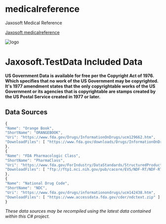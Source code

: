 # medicalreference

Jaxosoft Medical Reference

[Jaxosoft medicalreference](https://jasoncable.github.io/medicalreference)

![logo](https://jasoncable.github.io/medicalreference/assets/logo.svg)

# Jaxosoft.TestData Included Data

__US Government Data is available for free per the Copyright Act of 1976.  Which specifies that no work of the US Government may be copyrighted.  It's 1977 amendment states that the only copyrightable works of the US Government or its agencies that is copyrightable are stamps created by the US Postal Service created in 1977 or later.__

## Data Sources

````javascript
{
"Name": "Orange Book",
"ShortName": "ORANGEBOOK",
"Uri": "https://www.fda.gov/Drugs/InformationOnDrugs/ucm129662.htm",
"DownloadFiles": [ "https://www.fda.gov/downloads/Drugs/InformationOnDrugs/UCM163762.zip" ]
},
{
"Name": "FDA Pharmacologic Class",
"ShortName": "PharmaClass",
"Uri": "https://www.fda.gov/ForIndustry/DataStandards/StructuredProductLabeling/ucm162549.htm",
"DownloadFiles": [ "ftp://ftp1.nci.nih.gov/pub/cacore/EVS/NDF-RT/NDF-RT.txt" ]
},
{
"Name": "National Drug Code",
"ShortName": "NDC",
"Uri": "https://www.fda.gov/drugs/informationondrugs/ucm142438.htm",
"DownloadFiles": [ "https://www.accessdata.fda.gov/cder/ndctext.zip" ]
}
````
*These data sources may be recompiled using the latest data contained within this C# project.*
